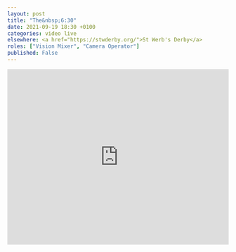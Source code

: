 ```yaml
---
layout: post
title: "The&nbsp;6:30"
date: 2021-09-19 18:30 +0100
categories: video live
elsewhere: <a href="https://stwderby.org/">St Werb's Derby</a>
roles: ["Vision Mixer", "Camera Operator"]
published: False
---
```


<iframe width="100%" height="400em" src="https://www.youtube.com/embed/xc2Hjh4MiOQ" frameborder="0" allow="accelerometer; autoplay; clipboard-write; encrypted-media; gyroscope; picture-in-picture" allowfullscreen></iframe>

